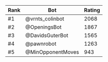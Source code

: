 Rank|Bot|Rating
---|---|---
#1|@vrnts_colinbot|2068
#2|@OpeningsBot|1867
#3|@DavidsGuterBot|1565
#4|@pawnrobot|1263
#5|@MinOpponentMoves|943

